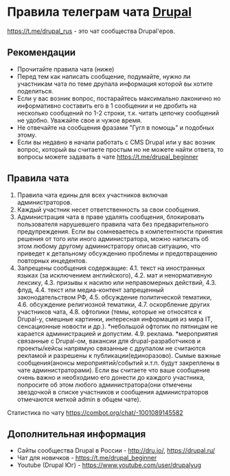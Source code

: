 # Правила телеграм чата [Drupal](https://t.me/drupal_rus)

https://t.me/drupal_rus - это чат сообщества Drupal'еров.

## Рекомендации
* Прочитайте правила чата (ниже)
* Перед тем как написать сообщение, подумайте, нужно ли участникам чата по теме друпала информация которой вы хотите поделиться.
* Если у вас возник вопрос, постарайтесь максимально лаконично но информативно составить его в 1 сообщении и не дробить на несколько сообщений по 1-2 строки, т.к. читать цепочку сообщений не удобно. Уважайте свое и чужое время.
* Не отвечайте на сообщения фразами "Гугл в помощь" и подобных этому. 
* Если вы недавно в начали работать с CMS Drupal или у вас возник вопрос, который вы считаете простым но не можете найти ответа, то вопросы можете задавать в чате https://t.me/drupal_beginner


## Правила чата
1. Правила чата едины для всех участников включая администраторов. 
2. Каждый участник несет ответственность за свои сообщения. 
3. Администрация чата в праве удалять сообщения, блокировать пользователя нарушевшего правила чата без предварительного предупреждения. Если вы сомневаетесь в компетентности принятия решения от того или иного администратора, можно написать об этом любому другому администратору описав ситуацию, что приведет к детальному обсуждению проблемы и предотвращению повторных инцедентов. 
4. Запрещены сообщения содержащие:
   4.1. текст на иностранных языках (за исключением английского),
   4.2. мат и ненормативную лексику,
   4.3. призывы к насилю или неправомерных действий,
   4.3. флуд,
   4.4. текст или медиа-контент запрещенный законодательством РФ,
   4.5. обсуждение политической тематики,
   4.6. обсуждение религиозной тематики,
   4.7. оскорбление других участников чата,
   4.8. офтопики (темы, которые не относятся к Drupal-у, смешные картинки, интересная информация из мира IT, сенсационные новости и др.). *небольшой офтопик по пятницам не карается администрацией и допустим.
   4.9. реклама. *мероприятия связанные с Drupal-ом, вакансии для drupal-разработчиков и проекты/кейсы напрямую связанные с друпалом не считаются рекламой и разрешены к публикации(единоразово). Сымые важные сообщения(анонсы мероприятий/событий и.т.п. будут закреплены в чате администраторами). Если вы считаете что ваше сообщение очень важно и необходимо его донести до каждого участника, попросите об этом любого администратора(они отмечены звездочкой в списке участников и сообщения администраторов отмечаются меткой admin в общем чате).

 

Статистика по чату https://combot.org/chat/-1001089145582

## Дополнительная информация

* Сайты сообщества Drupal в России - http://dru.io/, https://drupal.ru/
* Чат для новичков - https://t.me/drupal_beginner 
* Youtube (Drupal Юг) - https://www.youtube.com/user/drupalyug
